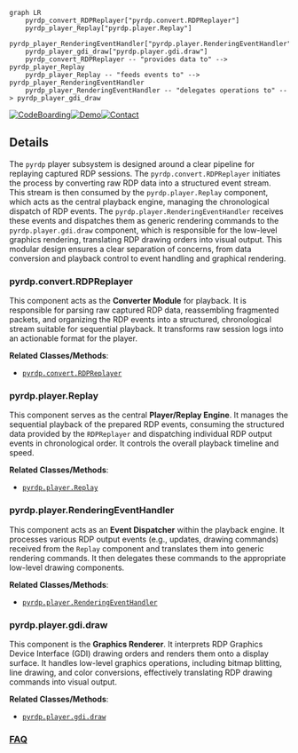 ```mermaid
graph LR
    pyrdp_convert_RDPReplayer["pyrdp.convert.RDPReplayer"]
    pyrdp_player_Replay["pyrdp.player.Replay"]
    pyrdp_player_RenderingEventHandler["pyrdp.player.RenderingEventHandler"]
    pyrdp_player_gdi_draw["pyrdp.player.gdi.draw"]
    pyrdp_convert_RDPReplayer -- "provides data to" --> pyrdp_player_Replay
    pyrdp_player_Replay -- "feeds events to" --> pyrdp_player_RenderingEventHandler
    pyrdp_player_RenderingEventHandler -- "delegates operations to" --> pyrdp_player_gdi_draw
```

[![CodeBoarding](https://img.shields.io/badge/Generated%20by-CodeBoarding-9cf?style=flat-square)](https://github.com/CodeBoarding/GeneratedOnBoardings)[![Demo](https://img.shields.io/badge/Try%20our-Demo-blue?style=flat-square)](https://www.codeboarding.org/demo)[![Contact](https://img.shields.io/badge/Contact%20us%20-%20contact@codeboarding.org-lightgrey?style=flat-square)](mailto:contact@codeboarding.org)

## Details

The `pyrdp` player subsystem is designed around a clear pipeline for replaying captured RDP sessions. The `pyrdp.convert.RDPReplayer` initiates the process by converting raw RDP data into a structured event stream. This stream is then consumed by the `pyrdp.player.Replay` component, which acts as the central playback engine, managing the chronological dispatch of RDP events. The `pyrdp.player.RenderingEventHandler` receives these events and dispatches them as generic rendering commands to the `pyrdp.player.gdi.draw` component, which is responsible for the low-level graphics rendering, translating RDP drawing orders into visual output. This modular design ensures a clear separation of concerns, from data conversion and playback control to event handling and graphical rendering.

### pyrdp.convert.RDPReplayer
This component acts as the **Converter Module** for playback. It is responsible for parsing raw captured RDP data, reassembling fragmented packets, and organizing the RDP events into a structured, chronological stream suitable for sequential playback. It transforms raw session logs into an actionable format for the player.


**Related Classes/Methods**:

- <a href="https://github.com/GoSecure/pyrdp/blob/main/pyrdp/convert/RDPReplayer.py" target="_blank" rel="noopener noreferrer">`pyrdp.convert.RDPReplayer`</a>


### pyrdp.player.Replay
This component serves as the central **Player/Replay Engine**. It manages the sequential playback of the prepared RDP events, consuming the structured data provided by the `RDPReplayer` and dispatching individual RDP output events in chronological order. It controls the overall playback timeline and speed.


**Related Classes/Methods**:

- <a href="https://github.com/GoSecure/pyrdp/blob/main/pyrdp/player/Replay.py" target="_blank" rel="noopener noreferrer">`pyrdp.player.Replay`</a>


### pyrdp.player.RenderingEventHandler
This component acts as an **Event Dispatcher** within the playback engine. It processes various RDP output events (e.g., updates, drawing commands) received from the `Replay` component and translates them into generic rendering commands. It then delegates these commands to the appropriate low-level drawing components.


**Related Classes/Methods**:

- <a href="https://github.com/GoSecure/pyrdp/blob/main/pyrdp/player/RenderingEventHandler.py" target="_blank" rel="noopener noreferrer">`pyrdp.player.RenderingEventHandler`</a>


### pyrdp.player.gdi.draw
This component is the **Graphics Renderer**. It interprets RDP Graphics Device Interface (GDI) drawing orders and renders them onto a display surface. It handles low-level graphics operations, including bitmap blitting, line drawing, and color conversions, effectively translating RDP drawing commands into visual output.


**Related Classes/Methods**:

- <a href="https://github.com/GoSecure/pyrdp/blob/main/pyrdp/player/gdi/draw.py" target="_blank" rel="noopener noreferrer">`pyrdp.player.gdi.draw`</a>




### [FAQ](https://github.com/CodeBoarding/GeneratedOnBoardings/tree/main?tab=readme-ov-file#faq)